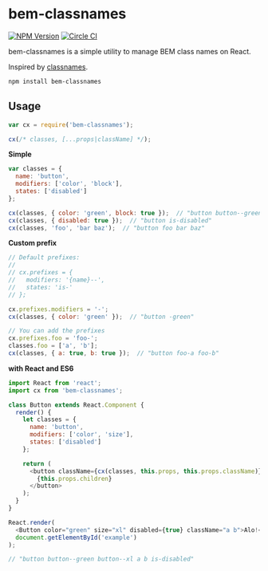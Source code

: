 # bem-classnames

[![NPM Version](https://img.shields.io/npm/v/bem-classnames.svg)](https://npmjs.org/package/bem-classnames)
[![Circle CI](https://img.shields.io/circleci/project/pocotan001/bem-classnames.svg)](https://circleci.com/gh/pocotan001/bem-classnames)

bem-classnames is a simple utility to manage BEM class names on React.

Inspired by [classnames](https://github.com/JedWatson/classnames).

``` sh
npm install bem-classnames
```

## Usage

``` js
var cx = require('bem-classnames');

cx(/* classes, [...props|className] */);
```

**Simple**

``` js
var classes = {
  name: 'button',
  modifiers: ['color', 'block'],
  states: ['disabled']
};

cx(classes, { color: 'green', block: true });  // "button button--green button--block"
cx(classes, { disabled: true });  // "button is-disabled"
cx(classes, 'foo', 'bar baz');  // "button foo bar baz"
```

**Custom prefix**

``` js
// Default prefixes:
//
// cx.prefixes = {
//   modifiers: '{name}--',
//   states: 'is-'
// };

cx.prefixes.modifiers = '-';
cx(classes, { color: 'green' });  // "button -green"

// You can add the prefixes
cx.prefixes.foo = 'foo-';
classes.foo = ['a', 'b'];
cx(classes, { a: true, b: true });  // "button foo-a foo-b"
```

**with React and ES6**

``` js
import React from 'react';
import cx from 'bem-classnames';

class Button extends React.Component {
  render() {
    let classes = {
      name: 'button',
      modifiers: ['color', 'size'],
      states: ['disabled']
    };

    return (
      <button className={cx(classes, this.props, this.props.className)}>
        {this.props.children}
      </button>
    );
  }
}

React.render(
  <Button color="green" size="xl" disabled={true} className="a b">Alo!</Button>,
  document.getElementById('example')
);

// "button button--green button--xl a b is-disabled"
```
